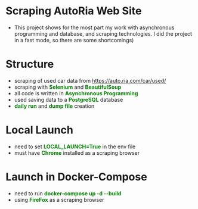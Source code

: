 # <strong>Scraping AutoRia Web Site</strong>

- This project shows for the most part my work with asynchronous programming and database, and scraping technologies. I did the project in a fast mode, so there are some shortcomings)

# Structure

- scraping of used car data from https://auto.ria.com/car/used/
- scraping with <strong style="color:green">Selenium</strong> and <strong style="color:green">BeautifulSoup</strong>
- all code is written in <strong style="color:green">Asynchronous Programming</strong>
- used saving data to a <strong style="color:green">PostgreSQL</strong> database
- <strong style="color:green">daily run</strong> and <strong style="color:green">dump file</strong> creation

# <strong>Local Launch</strong><br>
- need to set <strong style="color:green">LOCAL_LAUNCH=True</strong> in the env file<br>
- must have <strong style="color:green">Chrome</strong> installed as a scraping browser


# <strong>Launch in Docker-Compose</strong><br>
- need to run <strong style="color:green">docker-compose up -d --build</strong>
- using <strong style="color:green">FireFox</strong> as a scraping browser

